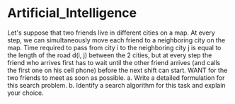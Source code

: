 # Artificial_Intelligence
Let's suppose that two friends live in different cities on a map. At every step, we can
simultaneously move each friend to a neighboring city on the map. Time required to pass
from city i to the neighboring city j is equal to the length of the road d(i, j) between the 2 cities, but at
every step the friend who arrives first has to wait until the other friend arrives
(and calls the first one on his cell phone) before the next shift can start. WANT
for the two friends to meet as soon as possible.
a. Write a detailed formulation for this search problem.
b. Identify a search algorithm for this task and explain your choice.
